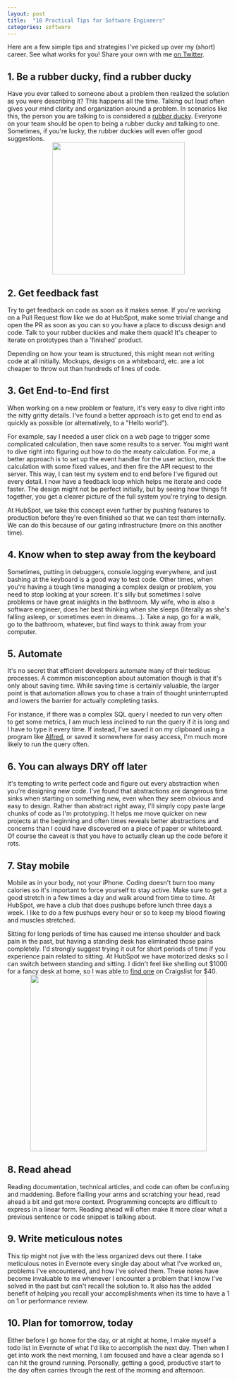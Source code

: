 ```yaml
---
layout: post
title:  "10 Practical Tips for Software Engineers"
categories: software
---
```


Here are a few simple tips and strategies I've picked up over my (short) career. See what works for you! Share your own with me [on Twitter](http://twitter.com/eipark).

## 1. Be a rubber ducky, find a rubber ducky
Have you ever talked to someone about a problem then realized the solution as you were describing it? This happens all the time. Talking out loud often gives your mind clarity and organization around a problem. In scenarios like this, the person you are talking to is considered a [rubber ducky](http://en.wikipedia.org/wiki/Rubber_duck_debugging). Everyone on your team should be open to being a rubber ducky and talking to one. Sometimes, if you're lucky, the rubber duckies will even offer good suggestions.
<img src="http://farm4.staticflickr.com/3283/3031179563_cbe09125d8.jpg" style="margin-top:10px;display:block;margin:auto;width:300px;"/>

## 2. Get feedback fast
Try to get feedback on code as soon as it makes sense. If you're working on a Pull Request flow like we do at HubSpot, make some trivial change and open the PR as soon as you can so you have a place to discuss design and code. Talk to your rubber duckies and make them quack! It's cheaper to iterate on prototypes than a 'finished' product.

Depending on how your team is structured, this might mean not writing code at all initially. Mockups, designs on a whiteboard, etc. are a lot cheaper to throw out than hundreds of lines of code.


## 3. Get End-to-End first

When working on a new problem or feature, it's very easy to dive right into the nitty gritty details. I've found a better approach is to get end to end as quickly as possible (or alternatively, to a "Hello world").

For example, say I needed a user click on a web page to trigger some complicated calculation, then save some results to a server. You might want to dive right into figuring out how to do the meaty calculation. For me, a better approach is to set up the event handler for the user action, mock the calculation with some fixed values, and then fire the API request to the server. This way, I can test my system end to end before I've figured out every detail. I now have a feedback loop which helps me iterate and code faster. The design might not be perfect initially, but by seeing how things fit together, you get a clearer picture of the full system you're trying to design.

At HubSpot, we take this concept even further by pushing features to production before they're even finished so that we can test them internally. We can do this because of our gating infrastructure (more on this another time).

## 4. Know when to step away from the keyboard
Sometimes, putting in debuggers, console.logging everywhere, and just bashing at the keyboard is a good way to test code. Other times, when you're having a tough time managing a complex design or problem, you need to stop looking at your screen. It's silly but sometimes I solve problems or have great insights in the bathroom. My wife, who is also a software engineer, does her best thinking when she sleeps (literally as she's falling asleep, or sometimes even in dreams...). Take a nap, go for a walk, go to the bathroom, whatever, but find ways to think away from your computer.

## 5. Automate
  It's no secret that efficient developers automate many of their tedious processes. A common misconception about automation though is that it's only about saving time. While saving time is certainly valuable, the larger point is that automation allows you to chase a train of thought uninterrupted and lowers the barrier for actually completing tasks.

For instance, if there was a complex SQL query I needed to run very often to get some metrics, I am much less inclined to run the query if it is long and I have to type it every time. If instead, I've saved it on my clipboard using a program like [Alfred](http://www.alfredapp.com/), or saved it somewhere for easy access, I'm much more likely to run the query often.

## 6. You can always DRY off later
It's tempting to write perfect code and figure out every abstraction when you're designing new code. I've found that abstractions are dangerous time sinks when starting on something new, even when they seem obvious and easy to design. Rather than abstract right away, I'll simply copy paste large chunks of code as I'm prototyping. It helps me move quicker on new projects at the beginning and often times reveals better abstractions and concerns than I could have discovered on a piece of paper or whiteboard. Of course the caveat is that you have to actually clean up the code before it rots.

## 7. Stay mobile
Mobile as in your body, not your iPhone. Coding doesn't burn too many calories so it's important to force yourself to stay active. Make sure to get a good stretch in a few times a day and walk around from time to time. At HubSpot, we have a club that does pushups before lunch three days a week. I like to do a few pushups every hour or so to keep my blood flowing and muscles stretched.

Sitting for long periods of time has caused me intense shoulder and back pain in the past, but having a standing desk has eliminated those pains completely. I'd strongly suggest trying it out for short periods of time if you experience pain related to sitting. At HubSpot we have motorized desks so I can switch between standing and sitting. I didn't feel like shelling out $1000 for a fancy desk at home, so I was able to [find one](http://www.jrnielsen.com/ikea-fredrik-desk-as-standing-workstation/) on Craigslist for $40.
<a target="_blank" href="http://cdn2.hubspot.net/hub/319577/file-1368765403-jpg/desk.jpg"><img src="http://cdn2.hubspot.net/hub/319577/file-1368765403-jpg/desk.jpg" style="width:400px;margin-top:10px;display:block;margin:auto;" /></a>

## 8. Read ahead
Reading documentation, technical articles, and code can often be confusing and maddening. Before flailing your arms and scratching your head, read ahead a bit and get more context. Programming concepts are difficult to express in a linear form. Reading ahead will often make it more clear what a previous sentence or code snippet is talking about.

## 9. Write meticulous notes
This tip might not jive with the less organized devs out there. I take meticulous notes in Evernote every single day about what I've worked on, problems I've encountered, and how I've solved them. These notes have become invaluable to me whenever I encounter a problem that I know I've solved in the past but can't recall the solution to. It also has the added benefit of helping you recall your accomplishments when its time to have a 1 on 1 or performance review.

## 10. Plan for tomorrow, today
Either before I go home for the day, or at night at home, I make myself a todo list in Evernote of what I'd like to accomplish the next day. Then when I get into work the next morning, I am focused and have a clear agenda so I can hit the ground running. Personally, getting a good, productive start to the day often carries through the rest of the morning and afternoon.
